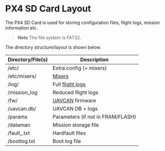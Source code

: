 # PX4 SD Card Layout

The PX4 SD Card is used for storing configuration files, flight logs, mission information etc. 

> **Note** The file system is FAT32.

The directory structure/layout is shown below.

Directory/File(s) | Description
--- | ---
/etc/ | Extra config (+ mixers)
/etc/mixers/ | [Mixers](../concept/mixing.md)
/log/ | Full [flight logs](../log/logging.md)
/mission_log | Reduced flight logs
/fw/ | [UAVCAN](../uavcan/README.md) firmware
/uavcan.db/ | UAVCAN DB + logs
/params | Parameters (if not in FRAM/FLASH)
/dataman | Mission storage file
/fault_<datetime>.txt | Hardfault files
/bootlog.txt | Boot log file
